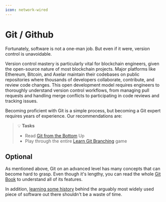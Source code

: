 ```yaml
---
icon: network-wired
---
```


# Git / Github

Fortunately, software is not a one-man job. But even if it were, version control is unavoidable.

Version control mastery is particularly vital for blockchain engineers, given the open-source nature of most blockchain projects. Major platforms like Ethereum, Bitcoin, and Axelar maintain their codebases on public repositories where thousands of developers collaborate, contribute, and review code changes. This open development model requires engineers to thoroughly understand version control workflows, from managing pull requests and handling merge conflicts to participating in code reviews and tracking issues.

Becoming proficient with Git is a simple process, but becoming a Git expert requires years of experience. Our recommendations are:&#x20;

> 💡 **Tasks**
> *   Read [Git from the Bottom](https://jwiegley.github.io/git-from-the-bottom-up/) Up
> * Play through the entire [Learn Git Branching](https://learngitbranching.js.org/) game&#x20;

## Optional

As mentioned above, Git on an advanced level has many concepts that can become hard to grasp. Even though it's lengthy, you can read the whole [Git Book](https://git-scm.com/book/en/v2) to understand all of its features.&#x20;

In addition, [learning some history](https://www.linuxjournal.com/content/git-origin-story) behind the arguably most widely used piece of software out there shouldn't be a waste of time.